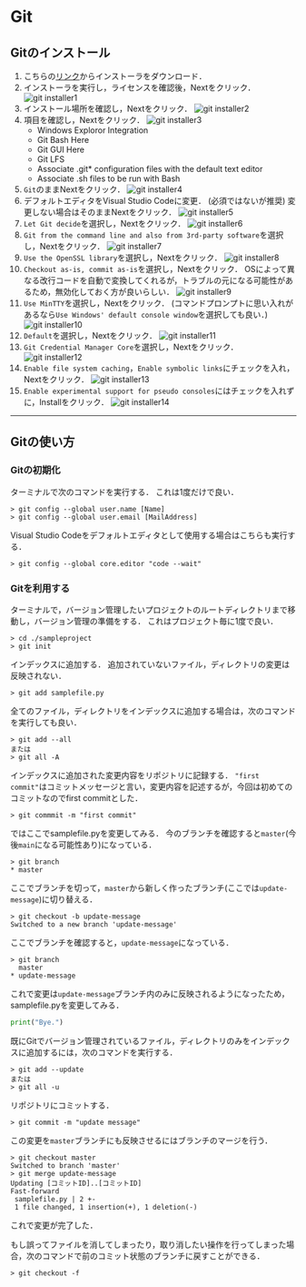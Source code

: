 # Git

## Gitのインストール

1. こちらの[リンク](https://git-scm.com/download/win)からインストーラをダウンロード．
1. インストーラを実行し，ライセンスを確認後，Nextをクリック．
![git installer1](./images/installer1.png)
1. インストール場所を確認し，Nextをクリック．
![git installer2](./images/installer2.png)
1. 項目を確認し，Nextをクリック．
![git installer3](./images/installer3.png)
    - Windows Exploror Integration
    - Git Bash Here
    - Git GUI Here
    - Git LFS
    - Associate .git* configuration files with the default text editor
    - Associate .sh files to be run with Bash
1. `Git`のままNextをクリック．
![git installer4](./images/installer4.png)
1. デフォルトエディタをVisual Studio Codeに変更．
(必須ではないが推奨)
変更しない場合はそのままNextをクリック．
![git installer5](./images/installer5.png)
1. `Let Git decide`を選択し，Nextをクリック．
![git installer6](./images/installer6.png)
1. `Git from the command line and also from 3rd-party software`を選択し，Nextをクリック．
![git installer7](./images/installer7.png)
1. `Use the OpenSSL library`を選択し，Nextをクリック．
![git installer8](./images/installer8.png)
1. `Checkout as-is, commit as-is`を選択し，Nextをクリック．
OSによって異なる改行コードを自動で変換してくれるが，トラブルの元になる可能性があるため，無効化しておく方が良いらしい．
![git installer9](./images/installer9.png)
1. `Use MinTTY`を選択し，Nextをクリック．
(コマンドプロンプトに思い入れがあるなら`Use Windows' default console window`を選択しても良い．)
![git installer10](./images/installer10.png)
1. `Default`を選択し，Nextをクリック．
![git installer11](./images/installer11.png)
1. `Git Credential Manager Core`を選択し，Nextをクリック．
![git installer12](./images/installer12.png)
1. `Enable file system caching`，`Enable symbolic links`にチェックを入れ，Nextをクリック．
![git installer13](./images/installer13.png)
1. `Enable experimental support for pseudo consoles`にはチェックを入れずに，Installをクリック．
![git installer14](./images/installer14.png)

---

## Gitの使い方

### Gitの初期化

ターミナルで次のコマンドを実行する．
これは1度だけで良い．

```:
> git config --global user.name [Name]
> git config --global user.email [MailAddress]
```

Visual Studio Codeをデフォルトエディタとして使用する場合はこちらも実行する．

```:
> git config --global core.editor "code --wait"
```

### Gitを利用する

ターミナルで，バージョン管理したいプロジェクトのルートディレクトリまで移動し，バージョン管理の準備をする．
これはプロジェクト毎に1度で良い．

```:
> cd ./sampleproject
> git init
```

インデックスに追加する．
追加されていないファイル，ディレクトリの変更は反映されない．

```:
> git add samplefile.py
```

全てのファイル，ディレクトリをインデックスに追加する場合は，次のコマンドを実行しても良い．

```:
> git add --all
または
> git all -A
```

インデックスに追加された変更内容をリポジトリに記録する．
`"first commit"`はコミットメッセージと言い，変更内容を記述するが，今回は初めてのコミットなのでfirst commitとした．

```:
> git commmit -m "first commit"
```

ではここでsamplefile.pyを変更してみる．
今のブランチを確認すると`master`(今後`main`になる可能性あり)になっている．

```:
> git branch
* master
```

ここでブランチを切って，`master`から新しく作ったブランチ(ここでは`update-message`)に切り替える．

```:
> git checkout -b update-message
Switched to a new branch 'update-message'
```

ここでブランチを確認すると，`update-message`になっている．

```:
> git branch
  master
* update-message
```

これで変更は`update-message`ブランチ内のみに反映されるようになったため，samplefile.pyを変更してみる．

```python:samplefile.py
print("Bye.")
```

既にGitでバージョン管理されているファイル，ディレクトリのみをインデックスに追加するには，次のコマンドを実行する．

```:
> git add --update
または
> git all -u
```

リポジトリにコミットする．

```:
> git commit -m "update message"
```

この変更を`master`ブランチにも反映させるにはブランチのマージを行う．

```:
> git checkout master
Switched to branch 'master'
> git merge update-message
Updating [コミットID]..[コミットID]
Fast-forward
 samplefile.py | 2 +-
 1 file changed, 1 insertion(+), 1 deletion(-)
```

これで変更が完了した．

もし誤ってファイルを消してしまったり，取り消したい操作を行ってしまった場合，次のコマンドで前のコミット状態のブランチに戻すことができる．

```:
> git checkout -f
```
